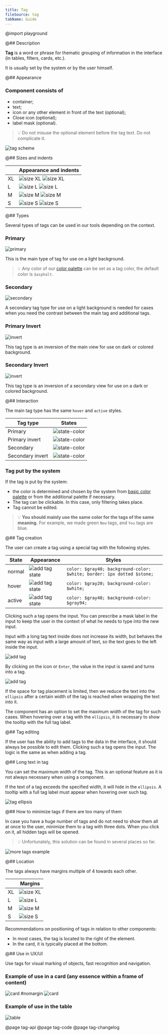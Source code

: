 ```yaml
---
title: Tag
fileSource: tag
tabName: Guide
---
```


@import playground

@## Description

**Tag** is a word or phrase for thematic grouping of information in the interface (in tables, filters, cards, etc.).

It is usually set by the system or by the user himself.

@## Appearance

### Component consists of

- container;
- text;
- icon or any other element in front of the text (optional);
- Close icon (optional);
- label mask (optional).

> 💡 Do not misuse the optional element before the tag text. Do not complicate it.

![tag scheme](static/tag-scheme.png)

@## Sizes and indents

|     | Appearance and indents                                             |
| --- | ------------------------------------------------------------------ |
| XL  | ![size XL](static/@1xtag-XL.png) ![size XL](static/@1xtag2-XL.png) |
| L   | ![size L](static/tag-L.png) ![size L](static/@1xtag2-L.png)        |
| M   | ![size M](static/tag-M.png) ![size M](static/@1xtag2-M.png)        |
| S   | ![size S](static/tag-S.png) ![size S](static/@1xtag2-S.png)        |

@## Types

Several types of tags can be used in our tools depending on the context.

### Primary

![primary](static/primary.png)

This is the main type of tag for use on a light background.

> 💡 Any color of our [color palette](/style/color/) can be set as a tag color, the default color is `$asphalt`.

### Secondary

![secondary](static/secondary.png)

A secondary tag type for use on a light background is needed for cases when you need the contrast between the main tag and additional tags.

### Primary Invert

![invert](static/primary-invert.png)

This tag type is an inversion of the main view for use on dark or colored background.

### Secondary Invert

![invert](static/secondary-invert.png)

This tag type is an inversion of a secondary view for use on a dark or colored background.

@## Interaction

The main tag type has the same `hover` and `active` styles.

| Tag type         | States                                                |
| ---------------- | ----------------------------------------------------- |
| Primary          | ![state-color](static/@1xdefault-color-example.png)   |
| Primary invert   | ![state-color](static/@1xinvert-states.png)           |
| Secondary        | ![state-color](static/@1xsecondary-states.png)        |
| Secondary invert | ![state-color](static/@1xsecondary-invert-states.png) |

### Tag put by the system

If the tag is put by the system:

- the color is determined and chosen by the system from [basic color palette](/style/color/) or from the additional palette if necessary.
- The tag can be clickable. In this case, only filtering takes place.
- Tag cannot be edited.

> 💡 **You should mainly use the same color for the tags of the same meaning.** For example, we made green `New` tags, and `You` tags are blue.

@## Tag creation

The user can create a tag using a special tag with the following styles.

| State  | Appearance                          | Styles                                                                 |
| ------ | ----------------------------------- | ---------------------------------------------------------------------- |
| normal | ![add tag state](static/normal.png) | `color: $gray40; background-color: $white; border: 1px dotted $stone;` |
| hover  | ![add tag state](static/hover.png)  | `color: $gray20; background-color: $white;`                            |
| active | ![add tag state](static/active.png) | `color: $gray40; background-color: $gray94;`                           |

Clicking such a tag opens the input. You can prescribe a mask label in the input to keep the user in the context of what he needs to type into the new input.

Input with a long tag text inside does not increase its width, but behaves the same way as input with a large amount of text, so the text goes to the left inside the input.

![add tag](static/add-input-L.png)

By clicking on the icon or `Enter`, the value in the input is saved and turns into a tag.

![add tag](static/add-loading-L.png)

If the space for tag placement is limited, then we reduce the text into the `ellipsis` after a certain width of the tag is reached when wrapping the text into it.

The component has an option to set the maximum width of the tag for such cases. When hovering over a tag with the `ellipsis`, it is necessary to show the tooltip with the full tag label.

@## Tag editing

If the user has the ability to add tags to the data in the interface, it should always be possible to edit them. Clicking such a tag opens the input. The logic is the same as when adding a tag.

@## Long text in tag

You can set the maximum width of the tag. This is an optional feature as it is not always necessary when using a component.

If the text of a tag exceeds the specified width, it will hide in the `ellipsis`. A tooltip with a full tag label must appear when hovering over such tag.

![tag ellipsis](static/ellipsis.png)

@## How to minimize tags if there are too many of them

In case you have a huge number of tags and do not need to show them all at once to the user, minimize them to a tag with three dots. When you click on it, all hidden tags will be opened.

> 💡 Unfortunately, this solution can be found in several places so far.

![more tags example](static/more-tags.png)

@## Location

The tags always have margins multiple of 4 towards each other.

|     | Margins                                  |
| --- | ---------------------------------------- |
| XL  | ![size XL](static/@1xtag-margins-XL.png) |
| L   | ![size L](static/@1xtag-margins-L.png)   |
| M   | ![size M](static/@1xtag-margins-M.png)   |
| S   | ![size S](static/@1xtag-margins-S.png)   |

Recommendations on positioning of tags in relation to other components:

- In most cases, the tag is located to the right of the element.
- In the card, it is typically placed at the bottom.

@## Use in UX/UI

Use tags for visual marking of objects, fast recognition and navigation.

### Example of use in a card (any essence within a frame of content)

![card #nomargin](static/@1xtag-card.png)
![card](static/@1xtag-card-2-pic.png)

### Example of use in the table

![table](static/@1xtag-table-pic.png)

@page tag-api
@page tag-code
@page tag-changelog
